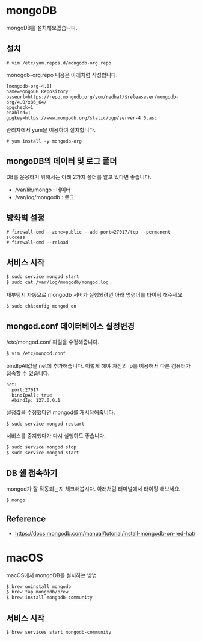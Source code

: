 # mongoDB
mongoDB를 설치해보겠습니다.

## 설치

```
# vim /etc/yum.repos.d/mongodb-org.repo
```

monogdb-org.repo 내용은 아래처럼 작성합니다.
```
[mongodb-org-4.0]
name=MongoDB Repository
baseurl=https://repo.mongodb.org/yum/redhat/$releasever/mongodb-org/4.0/x86_64/
gpgcheck=1
enabled=1
gpgkey=https://www.mongodb.org/static/pgp/server-4.0.asc
```

관리자에서 yum을 이용하여 설치합니다.
```
# yum install -y mongodb-org
```

## mongoDB의 데이터 및 로그 폴더
DB를 운용하기 위해서는 아래 2가지 폴더를 알고 있다면 좋습니다.

- /var/lib/mongo : 데이터
- /var/log/mongodb : 로그

## 방화벽 설정
```
# firewall-cmd --zone=public --add-port=27017/tcp --permanent
success
# firewall-cmd --reload
```

## 서비스 시작

```bash
$ sudo service mongod start
$ sudo cat /var/log/mongodb/mongod.log
```

재부팅시 자동으로 mongodb 서버가 실행되려면 아래 명령어를 타이핑 해주세요.

```bash
$ sudo chkconfig mongod on
```

## mongod.conf 데이터베이스 설정변경
/etc/mongod.conf 파일을 수정해줍니다.

```bash
$ vim /etc/mongod.conf
```

bindIpAll값을 net에 추가해줍니다. 이렇게 해야 자신의 ip를 이용해서 다른 컴퓨터가 접속할 수 있습니다.

```
net:
  port:27017
  bindIpAll: true
  #bindIp: 127.0.0.1
```

설정값을 수정했다면 mongod를 재시작해줍니다.

```bash
$ sudo service mongod restart
```

서비스를 중지했다가 다시 실행하도 좋습니다.

```bash
$ sudo service mongod stop
$ sudo service mongod start
```

## DB 쉘 접속하기
mongod가 잘 작동되는지 체크해봅시다. 아래처럼 터미널에서 타이핑 해보세요.

```bash
$ mongo
```

## Reference
- https://docs.mongodb.com/manual/tutorial/install-mongodb-on-red-hat/


# macOS
macOS에서 mongoDB를 설치하는 방법

```bash
$ brew uninstall mongodb
$ brew tap mongodb/brew
$ brew install mongodb-community
```

## 서비스 시작
```bash
$ brew services start mongodb-community
```
